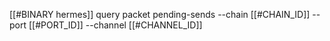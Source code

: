 [[#BINARY hermes]] query packet pending-sends --chain [[#CHAIN_ID]] --port [[#PORT_ID]] --channel [[#CHANNEL_ID]]